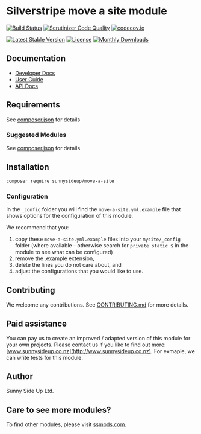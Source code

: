 # Silverstripe move a site module
[![Build Status](https://travis-ci.org/sunnysideup/silverstripe-move-a-site.svg?branch=master)](https://travis-ci.org/sunnysideup/silverstripe-move-a-site)
[![Scrutinizer Code Quality](https://scrutinizer-ci.com/g/sunnysideup/silverstripe-move-a-site/badges/quality-score.png?b=master)](https://scrutinizer-ci.com/g/sunnysideup/silverstripe-move-a-site/?branch=master)
[![codecov.io](https://codecov.io/github/sunnysideup/silverstripe-move-a-site/coverage.svg?branch=master)](https://codecov.io/github/sunnysideup/silverstripe-move-a-site?branch=master)

[![Latest Stable Version](https://poser.pugx.org/sunnysideup/move-a-site/version)](https://packagist.org/packages/sunnysideup/move-a-site)
[![License](https://poser.pugx.org/sunnysideup/move-a-site/license)](https://packagist.org/packages/sunnysideup/move-a-site)
[![Monthly Downloads](https://poser.pugx.org/sunnysideup/move-a-site/d/monthly)](https://packagist.org/packages/sunnysideup/move-a-site)


## Documentation



 * [Developer Docs](docs/en/INDEX.md)
 * [User Guide](docs/en/userguide.md)
 * [API Docs](http://docs.ssmods.com/sunnysideup/move-a-site/classes.xhtml)


## Requirements



See [composer.json](composer.json) for details


### Suggested Modules



See [composer.json](composer.json) for details


## Installation


```
composer require sunnysideup/move-a-site
```

### Configuration



In the `_config` folder you will find the `move-a-site.yml.example`
file that shows options for the configuration of this module.

We recommend that you:

  1. copy these `move-a-site.yml.example` files into your
`mysite/_config` folder (where available - otherwise search for `private static $` in the module to see what can be configured)
  2. remove the .example extension,
  3. delete the lines you do not care about, and
  4. adjust the configurations that you would like to use.


## Contributing



We welcome any contributions. See [CONTRIBUTING.md](CONTRIBUTING.md) for more details.

## Paid assistance



You can pay us to create an improved / adapted version of this module for your own projects.  Please contact us if you like to find out more: [www.sunnysideup.co.nz](http://www.sunnysideup.co.nz).  For exmaple, we can write tests for this module.  

## Author



Sunny Side Up Ltd.


## Care to see more modules?

To find other modules, please visit [ssmods.com](http://ssmods.com/).
